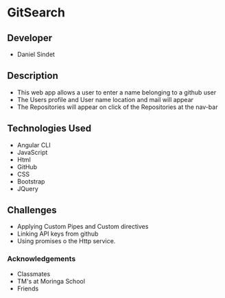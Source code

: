 # GitSearch

## Developer 

* Daniel Sindet 
## Description 
* This web app allows a user to enter a name belonging to a github user
* The Users profile and  User name location and mail will appear
* The Repositories will appear on click of the Repositories at the nav-bar
## Technologies Used 
* Angular CLI
* JavaScript
* Html
* GitHub
* CSS
* Bootstrap
* JQuery

## Challenges 
* Applying Custom Pipes and Custom directives
* Linking API keys from github
* Using promises o the Http service.

### Acknowledgements 
* Classmates
* TM's at Moringa School
* Friends

